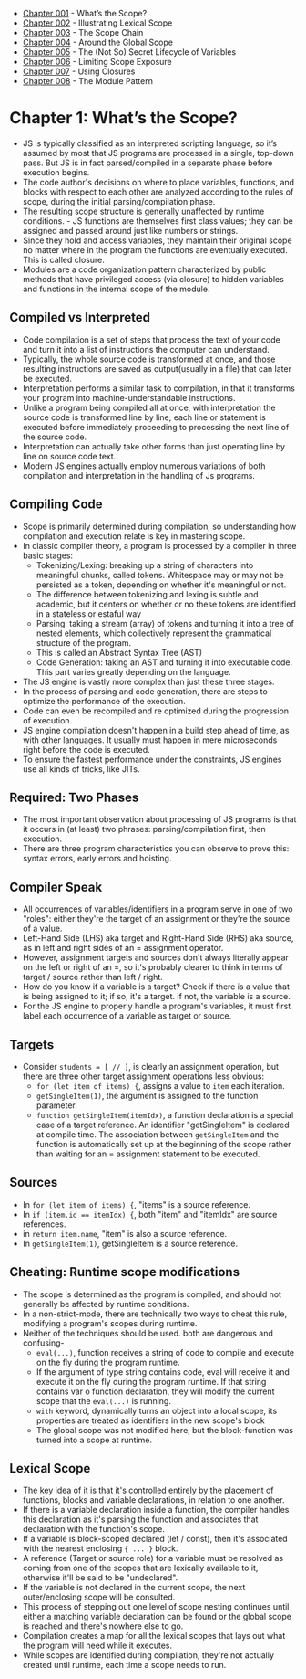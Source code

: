 
- [Chapter 001](./chapter001.md) - What’s the Scope? 
- [Chapter 002](./chapter002.md) - Illustrating Lexical Scope 
- [Chapter 003](./chapter003.md) - The Scope Chain 
- [Chapter 004](./chapter004.md) - Around the Global Scope 
- [Chapter 005](./chapter005.md) - The (Not So) Secret Lifecycle of Variables 
- [Chapter 006](./chapter006.md) - Limiting Scope Exposure 
- [Chapter 007](./chapter007.md) - Using Closures 
- [Chapter 008](./chapter008.md) - The Module Pattern 

# Chapter 1: What’s the Scope? 
- JS is typically classified as an interpreted scripting language, so it’s assumed by most that JS programs are processed in a single, top-down pass. But JS is in fact parsed/compiled in a separate phase before execution begins. 
- The code author's decisions on where to place variables, functions, and blocks with respect to each other are analyzed according to the rules of scope, during the initial parsing/compilation phase. 
- The resulting scope structure is generally unaffected by runtime conditions. - JS functions are themselves first class values; they can be assigned and passed around just like numbers or strings. 
- Since they hold and access variables, they maintain their original scope no matter where in the program the functions are eventually executed. This is called closure. 
- Modules are a code organization pattern characterized by public methods that have privileged access (via closure) to hidden variables and functions in the internal scope of the module. 

## Compiled vs Interpreted 
- Code compilation is a set of steps that process the text of your code and turn it into a list of instructions the computer can understand. 
- Typically, the whole source code is transformed at once, and those resulting instructions are saved as output(usually in a file) that can later be executed. 
- Interpretation performs a similar task to compilation, in that it transforms your program into machine-understandable instructions. 
- Unlike a program being compiled all at once, with interpretation the source code is transformed line by line; each line or statement is executed before immediately proceeding to processing the next line of the source code. 
- Interpretation can actually take other forms than just operating line by line on source code text. 
- Modern JS engines actually employ numerous variations of both compilation and interpretation in the handling of Js programs. 

## Compiling Code 
- Scope is primarily determined during compilation, so understanding how compilation and execution relate is key in mastering scope. 
- In classic compiler theory, a program is processed by a compiler in three basic stages: 
    - Tokenizing/Lexing: breaking up a string of characters into meaningful chunks, called tokens. Whitespace may or may not be persisted as a token, depending on whether it's meaningful or not. 
    - The difference between tokenizing and lexing is subtle and academic, but it centers on whether or no these tokens are identified in a stateless or estaful way 
    - Parsing: taking a stream (array) of tokens and turning it into a tree of nested elements, which collectively represent the grammatical structure of the program.  
    - This is called an Abstract Syntax Tree (AST) 
    - Code Generation: taking an AST and turning it into executable code. This part varies greatly depending on the language. 
- The JS engine is vastly more complex than just these three stages. 
- In the process of parsing and code generation, there are steps to optimize the performance of the execution. 
- Code can even be recompiled and re optimized during the progression of execution. 
- JS engine compilation doesn't happen in a build step ahead of time, as with other languages. It usually must happen in mere microseconds right before the code is executed. 
- To ensure the fastest performance under the constraints, JS engines use all kinds of tricks, like JITs. 

## Required: Two Phases 
- The most important observation about processing of JS programs is that it occurs in (at least) two phrases: parsing/compilation first, then execution. 
- There are three program characteristics you can observe to prove this: syntax errors, early errors and hoisting. 

## Compiler Speak 
- All occurrences of variables/identifiers in a program serve in one of two "roles": either they're the target of an assignment or they're the source of a value. 
- Left-Hand Side (LHS) aka target and Right-Hand Side (RHS) aka source, as in left and right sides of an = assignment operator. 
- However, assignment targets and sources don't always literally appear on the left or right of an =, so it's probably clearer to think in terms of target / source rather than left / right. 
- How do you know if a variable is a target? Check if there is a value that is being assigned to it; if so, it's a target. if not, the variable is a source. 
- For the JS engine to properly handle a program's variables, it must first label each occurrence of a variable as target or source. 

## Targets 
- Consider `students = [ // ]`, is clearly an assignment operation, but there are three other target assignment operations less obvious: 
    - `for (let item of items) {`, assigns a value to `item` each iteration. 
    - `getSingleItem(1)`, the argument is assigned to the function parameter. 
    - `function getSingleItem(itemIdx)`, a function declaration is a special case of a target reference. An identifier "getSingleItem" is declared at compile time. The association between `getSingleItem` and the function is automatically set up at the beginning of the scope rather than waiting for an = assignment statement to be executed. 

## Sources 
- In `for (let item of items) {`, "items" is a source reference. 
- In `if (item.id == itemIdx) {`, both "item" and "itemIdx" are source references. 
- in `return item.name`, "item" is also a source reference. 
- In `getSingleItem(1)`, getSingleItem is a source reference. 

## Cheating: Runtime scope modifications 
- The scope is determined as the program is compiled, and should not generally be affected by runtime conditions. 
- In a non-strict-mode, there are technically two ways to cheat this rule, modifying a program's scopes during runtime. 
- Neither of the techniques should be used. both are dangerous and confusing- 
    - `eval(...)`, function receives a string of code to compile and execute on the fly during the program runtime. 
    - If the argument of type string contains code, eval will receive it and execute it on the fly during the program runtime. If that string contains var o function declaration, they will modify the current scope that the `eval(...)` is running. 
    - `with` keyword, dynamically turns an object into a local scope, its properties are treated as identifiers in the new scope's block 
    - The global scope was not modified here, but the block-function was turned into a scope at runtime. 

## Lexical Scope 
- The key idea of it is that it's controlled entirely by the placement of functions, blocks and variable declarations, in relation to one another. 
- If there is a variable declaration inside a function, the compiler handles this declaration as it's parsing the function and associates that declaration with the function's scope. 
- If a variable is block-scoped declared (let / const), then it's associated with the nearest enclosing `{ ... }` block. 
- A reference (Target or source role) for a variable must be resolved as coming from one of the scopes that are lexically available to it, otherwise it'll be said to be "undeclared". 
- If the variable is not declared in the current scope, the next outer/enclosing scope will be consulted. 
- This process of stepping out one level of scope nesting continues until either a matching variable declaration can be found or the global scope is reached and there's nowhere else to go. 
- Compilation creates a map for all the lexical scopes that lays out what the program will need while it executes. 
- While scopes are identified during compilation, they're not actually created until runtime, each time a scope needs to run. 


   

 